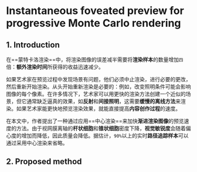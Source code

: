 # Instantaneous foveated preview for progressive Monte Carlo rendering

## 1. Introduction

在==蒙特卡洛渲染==中，将渲染图像的误差减半需要将**渲染样本**的数量增加`四`倍：**额外渲染时间**所获得的收益迅速减少。

如果艺术家在预览过程中发现场景有问题，他们必须中止渲染，进行必要的更改，然后重新开始渲染。从头开始重新渲染是必要的：例如，改变照明条件可能会影响图像的每个像素。在许多情况下，艺术家可以用更快的渲染方法创建一个近似的场景，但它通常缺乏逼真的效果，如**反射**和**间接照明**，这需要**缓慢的离线方法**来渲染。如果艺术家能更快地预览渲染效果，就能直接提高**内容创作过程**的速度。

在本文中，作者提出了一种通过应用==中心渲染==来加快**渐进渲染图像**的预览速度的方法。由于视网膜离轴的**杆状细胞**和**锥状细胞**密度下降，**视觉敏锐度**会随着偏心度的增加而降低，因此质量会降低。据估计，`90%`以上的实时**路径追踪样本**可以通过采用中心渲染来省略。

## 2. Proposed method
